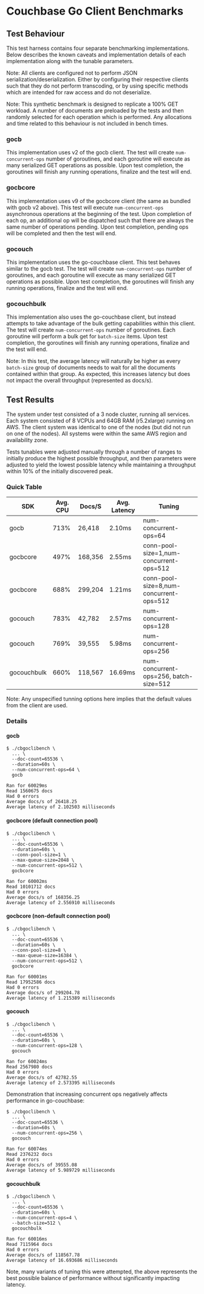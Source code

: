 # Couchbase Go Client Benchmarks

## Test Behaviour

This test harness contains four separate benchmarking implementations. Below describes the known
caveats and implementation details of each implementation along with the tunable parameters.

Note: All clients are configured not to perform JSON serialization/deserialization. Either by
configuring their respective clients such that they do not perform transcoding, or by using
specific methods which are intended for raw access and do not deserialize.

Note: This synthetic benchmark is designed to replicate a 100% GET workload. A number of
documents are preloaded by the tests and then randomly selected for each operation which is
performed. Any allocations and time related to this behaviour is not included in bench times.

### gocb

This implementation uses v2 of the gocb client. The test will create `num-concurrent-ops` number
of goroutines, and each goroutine will execute as many serialized GET operations as possible. Upon
test completion, the goroutines will finish any running operations, finalize and the test will end.

### gocbcore

This implementation uses v9 of the gocbcore client (the same as bundled with gocb v2 above). This
test will execute `num-concurrent-ops` asynchronous operations at the beginning of the test. Upon
completion of each op, an additional op will be dispatched such that there are always the same
number of operations pending. Upon test completion, pending ops will be completed and then the
test will end.

### gocouch

This implementation uses the go-couchbase client. This test behaves similar to the gocb test. The
test will create `num-concurrent-ops` number of goroutines, and each goroutine will execute as many
serialized GET operations as possible. Upon test completion, the goroutines will finish any running
operations, finalize and the test will end.

### gocouchbulk

This implementation also uses the go-couchbase client, but instead attempts to take advantage of the
bulk getting capabilities within this client. The test will create `num-concurrent-ops` number of
goroutines. Each goroutine will perform a bulk get for `batch-size` items. Upon test completion,
the goroutines will finish any running operations, finalize and the test will end.

Note: In this test, the average latency will naturally be higher as every `batch-size` group of
documents needs to wait for all the documents contained within that group. As expected, this
increases latency but does not impact the overall throughput (represented as docs/s).

## Test Results

The system under test consisted of a 3 node cluster, running all services. Each system consisted
of 8 VCPUs and 64GB RAM (r5.2xlarge) running on AWS. The client system was identical to one of
the nodes (but did not run on one of the nodes). All systems were within the same AWS region and
availability zone.

Tests tunables were adjusted manually through a number of ranges to initially produce the highest
possible throughput, and then parameters were adjusted to yield the lowest possible latency while
maintaining a throughput within 10% of the initially discovered peak.

### Quick Table

| SDK         | Avg. CPU | Docs/S  | Avg. Latency | Tuning                                  |
| ----------- | -------- | ------- | ------------ | --------------------------------------- |
| gocb        | 713%     | 26,418  | 2.10ms       | num-concurrent-ops=64                   |
| gocbcore    | 497%     | 168,356 | 2.55ms       | conn-pool-size=1,num-concurrent-ops=512 |
| gocbcore    | 688%     | 299,204 | 1.21ms       | conn-pool-size=8,num-concurrent-ops=512 |
| gocouch     | 783%     | 42,782  | 2.57ms       | num-concurrent-ops=128                  |
| gocouch     | 769%     | 39,555  | 5.98ms       | num-concurrent-ops=256                  |
| gocouchbulk | 660%     | 118,567 | 16.69ms      | num-concurrent-ops=256, batch-size=512  |

Note: Any unspecified tunning options here implies that the default values from the client are used.

### Details

#### gocb

```
$ ./cbgoclibench \
  ... \
  --doc-count=65536 \
  --duration=60s \
  --num-concurrent-ops=64 \
  gocb

Ran for 60029ms
Read 1560675 docs
Had 0 errors
Average docs/s of 26418.25
Average latency of 2.102503 milliseconds
```

#### gocbcore (default connection pool)

```
$ ./cbgoclibench \
  ... \
  --doc-count=65536 \
  --duration=60s \
  --conn-pool-size=1 \
  --max-queue-size=2048 \
  --num-concurrent-ops=512 \
  gocbcore

Ran for 60002ms
Read 10101712 docs
Had 0 errors
Average docs/s of 168356.25
Average latency of 2.556910 milliseconds
```

#### gocbcore (non-default connection pool)

```
$ ./cbgoclibench \
  ... \
  --doc-count=65536 \
  --duration=60s \
  --conn-pool-size=8 \
  --max-queue-size=16384 \
  --num-concurrent-ops=512 \
  gocbcore

Ran for 60001ms
Read 17952586 docs
Had 0 errors
Average docs/s of 299204.78
Average latency of 1.215389 milliseconds
```

#### gocouch

```
$ ./cbgoclibench \
  ... \
  --doc-count=65536 \
  --duration=60s \
  --num-concurrent-ops=128 \
  gocouch

Ran for 60024ms
Read 2567980 docs
Had 0 errors
Average docs/s of 42782.55
Average latency of 2.573395 milliseconds
```

Demonstration that increasing concurrent ops negatively
affects performance in go-couchbase:

```
$ ./cbgoclibench \
  ... \
  --doc-count=65536 \
  --duration=60s \
  --num-concurrent-ops=256 \
  gocouch

Ran for 60074ms
Read 2376232 docs
Had 0 errors
Average docs/s of 39555.08
Average latency of 5.989729 milliseconds
```

#### gocouchbulk

```
$ ./cbgoclibench \
  ... \
  --doc-count=65536 \
  --duration=60s \
  --num-concurrent-ops=4 \
  --batch-size=512 \
  gocouchbulk

Ran for 60016ms
Read 7115964 docs
Had 0 errors
Average docs/s of 118567.78
Average latency of 16.693686 milliseconds
```

Note, many variants of tuning this were attempted, the above
represents the best possible balance of performance without
significantly impacting latency.
